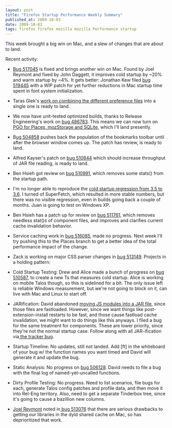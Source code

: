 ```yaml
---
layout: post
title: "Firefox Startup Performance Weekly Summary"
published_at: 2009-10-03
date: 2009-10-03
tags: firefox firefox mozilla mozilla Performance startup
---
```


This week brought a big win on Mac, and a slew of changes that are about to land.

Recent activity:

*   [Bug 517045](https://bugzilla.mozilla.org/show_bug.cgi?id=517045) is fixed and brings another win on Mac. Found by Joel Reymont and fixed by John Daggett, it improves cold startup by ~20% and warm startup by ~4%. It gets better: Jonathan Kew filed [bug 519445](https://bugzilla.mozilla.org/show_bug.cgi?id=519445) with a WIP patch for yet further reductions in Mac startup time spent in font system initialization.
*   Taras Glek's [work on combining the     different preference files](https://bugzilla.mozilla.org/show_bug.cgi?id=507288) into a single one is ready to land.
*   We now have unit-tested optimized builds, thanks to Release Engineering's work on [bug 486783](https://bugzilla.mozilla.org/show_bug.cgi?id=486783). This means we can now turn on [PGO for Places, mozStorage and SQLite](https://bugzilla.mozilla.org/show_bug.cgi?id=419893), which I'll land presently.
*   B[ug    504858](https://bugzilla.mozilla.org/show_bug.cgi?id=504858) pushes back the population of the bookmarks toolbar until after   the  browser window comes up. The patch has review, is ready to land.
*   Alfred Kayser's patch on [bug    510844](https://bugzilla.mozilla.org/show_bug.cgi?id=510844) which should increase throughput of JAR file reading, is   ready to land.
*   Ben Hsieh got review on [bug 510991](https://bugzilla.mozilla.org/show_bug.cgi?id=510991), which removes some stats() from the startup path.
*   I'm no longer able to reproduce the [cold startup regression from 3.5 to 3.6](https://bugzilla.mozilla.org/show_bug.cgi?id=517741). I turned of SuperFetch, which resulted in more stable numbers, but there was no visible regression, even in builds going back a couple of months. Juan is going to test on Windows XP.
*   Ben Hsieh has a patch up for review on [bug   511761](https://bugzilla.mozilla.org/show_bug.cgi?id=511761), which removes needless stat()s of component files, and improves and clarifies current cache invalidation behavior.
*   Service caching work in [bug   516085](https://bugzilla.mozilla.org/show_bug.cgi?id=516085), made no progress. Next week I'll try pushing this  to the Places branch to get a better idea of the total performance  impact of the change.
*   Zack is working on major CSS parser changes in [bug    513149](https://bugzilla.mozilla.org/show_bug.cgi?id=513149).
Projects in a holding pattern:

*   Cold Startup Testing: Drew and Alice made a bunch of progress on [bug    510587](https://bugzilla.mozilla.org/show_bug.cgi?id=510587),  to create a new Ts that measures cold startup. Alice is    working on mobile Talos though, so this is sidelined for a bit. The only    issue left is reliable Windows measurement, but we're not going to    block on it, can live with Mac and Linux to start off.
*   JARification: David abandoned [moving JS     modules into a JAR file](https://bugzilla.mozilla.org/show_bug.cgi?id=509755), since those files are fastloaded.    However, since we want things like post-extension-install restarts to be    fast, and those cause fastload cache invalidation, we might want to  do   things like this anyways. I filed a bug for the same treatment for    components. These are lower priority, since they're not the normal    startup case. Follow along with all JAR-ification via[ the    tracker  bug](https://bugzilla.mozilla.org/show_bug.cgi?id=513027).
*   Startup Timeline: No updates, still not landed. Add [ft] in the   whiteboard of your bug w/ the function names you want timed and David   will generate it and update the bug.
*   Static Analysis: No progress on [bug   506128](https://bugzilla.mozilla.org/show_bug.cgi?id=506128).  David needs to file a bug with the final log of   named-yet-uncalled  functions.
*   Dirty Profile Testing: No progress. Need to list scenarios, file   bugs  for each, generate Talos config patches and profile data, and then   move  it into Rel-Eng territory. Also, need to get a separate  Tinderbox  tree,  since it's going to cause a bazillion new columns.
*   [Joel   Reymont](http://wagerlabs.com/) noted in[ bug   513076](https://bugzilla.mozilla.org/show_bug.cgi?id=513076) that there are serious drawbacks to getting our libraries in   the dyld  shared cache on Mac, so has deprioritized that work.